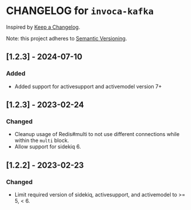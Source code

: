 # CHANGELOG for `invoca-kafka`

Inspired by [Keep a Changelog](https://keepachangelog.com/en/1.0.0/).

Note: this project adheres to [Semantic Versioning](https://semver.org/spec/v2.0.0.html).

## [1.2.3] - 2024-07-10
### Added
* Added support for activesupport and activemodel version 7+

## [1.2.3] - 2023-02-24
### Changed
* Cleanup usage of Redis#multi to not use different connections while within the `multi` block.
* Allow support for sidekiq 6.

## [1.2.2] - 2023-02-23
### Changed
* Limit required version of sidekiq, activesupport, and activemodel to >= 5, < 6.
